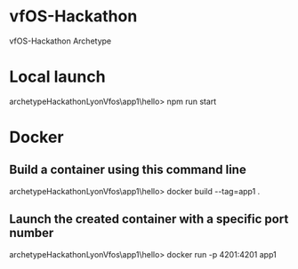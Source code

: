 # vfOS-Hackathon
vfOS-Hackathon Archetype

# Local launch
archetypeHackathonLyonVfos\app1\hello> npm run start

# Docker 

## Build a container using this command line 
archetypeHackathonLyonVfos\app1\hello> docker build --tag=app1 .

## Launch the created container with a specific port number
archetypeHackathonLyonVfos\app1\hello> docker run -p 4201:4201 app1
